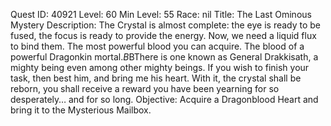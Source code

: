 Quest ID: 40921
Level: 60
Min Level: 55
Race: nil
Title: The Last Ominous Mystery
Description: The Crystal is almost complete: the eye is ready to be fused, the focus is ready to provide the energy. Now, we need a liquid flux to bind them. The most powerful blood you can acquire. The blood of a powerful Dragonkin mortal.$B$BThere is one known as General Drakkisath, a mighty being even among other mighty beings. If you wish to finish your task, then best him, and bring me his heart. With it, the crystal shall be reborn, you shall receive a reward you have been yearning for so desperately… and for so long.
Objective: Acquire a Dragonblood Heart and bring it to the Mysterious Mailbox.
